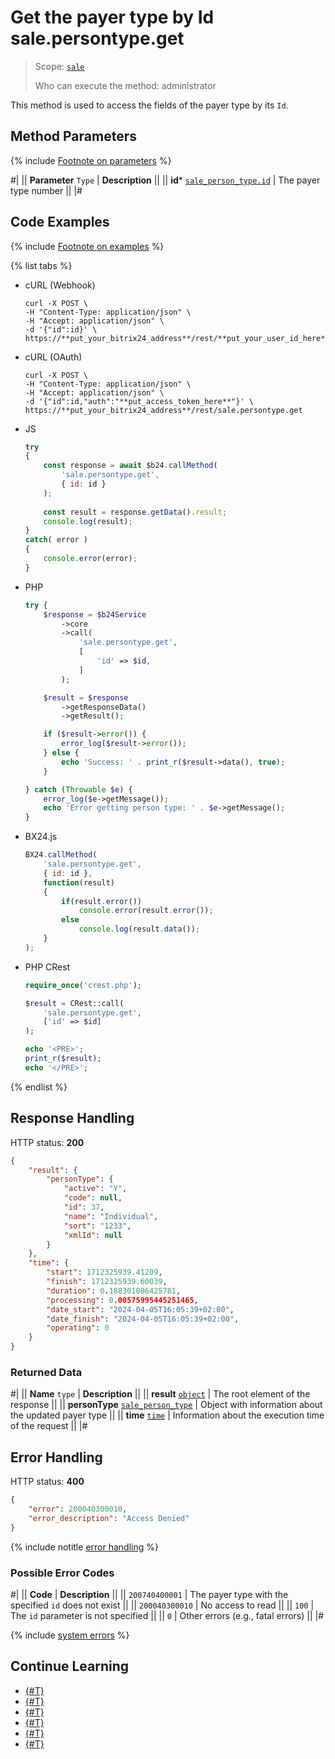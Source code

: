 # Get the payer type by Id sale.persontype.get

> Scope: [`sale`](../../scopes/permissions.md)
>
> Who can execute the method: administrator

This method is used to access the fields of the payer type by its `Id`.

## Method Parameters

{% include [Footnote on parameters](../../../_includes/required.md) %}

#|
|| **Parameter**
`Type` | **Description** ||
|| **id***
[`sale_person_type.id`](../data-types.md) | The payer type number ||
|#

## Code Examples

{% include [Footnote on examples](../../../_includes/examples.md) %}

{% list tabs %}

- cURL (Webhook)

    ```http
    curl -X POST \
    -H "Content-Type: application/json" \
    -H "Accept: application/json" \
    -d '{"id":id}' \
    https://**put_your_bitrix24_address**/rest/**put_your_user_id_here**/**put_your_webhook_here**/sale.persontype.get
    ```

- cURL (OAuth)

    ```http
    curl -X POST \
    -H "Content-Type: application/json" \
    -H "Accept: application/json" \
    -d '{"id":id,"auth":"**put_access_token_here**"}' \
    https://**put_your_bitrix24_address**/rest/sale.persontype.get
    ```

- JS

    ```js
    try
    {
    	const response = await $b24.callMethod(
    		'sale.persontype.get',
    		{ id: id }
    	);
    	
    	const result = response.getData().result;
    	console.log(result);
    }
    catch( error )
    {
    	console.error(error);
    }
    ```

- PHP

    ```php
    try {
        $response = $b24Service
            ->core
            ->call(
                'sale.persontype.get',
                [
                    'id' => $id,
                ]
            );
    
        $result = $response
            ->getResponseData()
            ->getResult();
    
        if ($result->error()) {
            error_log($result->error());
        } else {
            echo 'Success: ' . print_r($result->data(), true);
        }
    
    } catch (Throwable $e) {
        error_log($e->getMessage());
        echo 'Error getting person type: ' . $e->getMessage();
    }
    ```

- BX24.js

    ```js
    BX24.callMethod(
        'sale.persontype.get', 
        { id: id }, 
        function(result)
        {
            if(result.error())
                console.error(result.error());
            else
                console.log(result.data());
        }
    );
    ```

- PHP CRest

    ```php
    require_once('crest.php');

    $result = CRest::call(
        'sale.persontype.get',
        ['id' => $id]
    );

    echo '<PRE>';
    print_r($result);
    echo '</PRE>';
    ```

{% endlist %}

## Response Handling

HTTP status: **200**

```json
{
    "result": {
        "personType": {
            "active": "Y",
            "code": null,
            "id": 37,
            "name": "Individual",
            "sort": "1233",
            "xmlId": null
        }
    },
    "time": {
        "start": 1712325939.41209,
        "finish": 1712325939.60039,
        "duration": 0.188301086425781,
        "processing": 0.00575995445251465,
        "date_start": "2024-04-05T16:05:39+02:00",
        "date_finish": "2024-04-05T16:05:39+02:00",
        "operating": 0
    }
}
```

### Returned Data

#|
|| **Name**
`type` | **Description** ||
|| **result**
[`object`](../../data-types.md) | The root element of the response ||
|| **personType**
[`sale_person_type`](../data-types.md) | Object with information about the updated payer type ||
|| **time**
[`time`](../data-types.md) | Information about the execution time of the request ||
|#

## Error Handling

HTTP status: **400**

```json
{
    "error": 200040300010,
    "error_description": "Access Denied"
}
```

{% include notitle [error handling](../../../_includes/error-info.md) %}

### Possible Error Codes

#|
|| **Code** | **Description** ||
|| `200740400001` | The payer type with the specified `id` does not exist ||
|| `200040300010` | No access to read ||
|| `100` | The `id` parameter is not specified ||
|| `0` | Other errors (e.g., fatal errors) ||
|#

{% include [system errors](../../../_includes/system-errors.md) %}

## Continue Learning 

- [{#T}](./index.md)
- [{#T}](./sale-person-type-add.md)
- [{#T}](./sale-person-type-update.md)
- [{#T}](./sale-person-type-list.md)
- [{#T}](./sale-person-type-delete.md)
- [{#T}](./sale-person-type-get-fields.md)